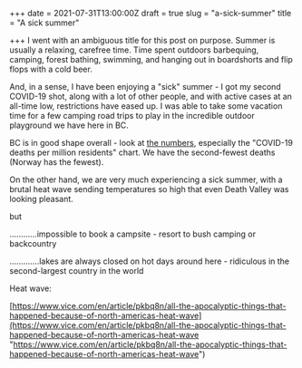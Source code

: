 +++
date = 2021-07-31T13:00:00Z
draft = true
slug = "a-sick-summer"
title = "A sick summer"

+++
I went with an ambiguous title for this post on purpose. Summer is usually a relaxing, carefree time. Time spent outdoors barbequing, camping, forest bathing, swimming, and hanging out in boardshorts and flip flops with a cold beer.

And, in a sense, I have been enjoying a "sick" summer - I got my second COVID-19 shot, along with a lot of other people, and with active cases at an all-time low, restrictions have eased up. I was able to take some vacation time for a few camping road trips to play in the incredible outdoor playground we have here in BC.

BC is in good shape overall - look at [the numbers](https://www.cbc.ca/news/canada/british-columbia/covid-19-british-columbia-charts-1.5510000), especially the "COVID-19 deaths per million residents" chart. We have the second-fewest deaths (Norway has the fewest).

On the other hand, we are very much experiencing a sick summer, with a brutal heat wave sending temperatures so high that even Death Valley was looking pleasant.

but

............impossible to book a campsite - resort to bush camping or backcountry

.............lakes are always closed on hot days around here - ridiculous in the second-largest country in the world

Heat wave:

[https://www.vice.com/en/article/pkbq8n/all-the-apocalyptic-things-that-happened-because-of-north-americas-heat-wave](https://www.vice.com/en/article/pkbq8n/all-the-apocalyptic-things-that-happened-because-of-north-americas-heat-wave "https://www.vice.com/en/article/pkbq8n/all-the-apocalyptic-things-that-happened-because-of-north-americas-heat-wave")